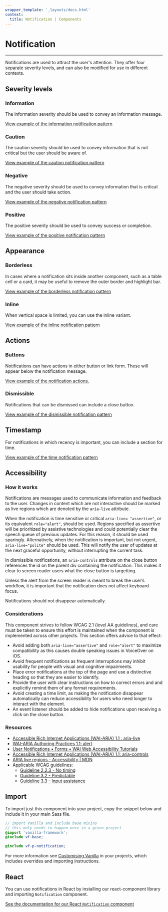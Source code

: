 ```yaml
---
wrapper_template: '_layouts/docs.html'
context:
  title: Notification | Components
---
```


# Notification

<hr>

Notifications are used to attract the user's attention. They offer four separate severity levels, and can also be modified for use in different contexts.

## Severity levels

### Information

The information severity should be used to convey an information message.

<div class="embedded-example"><a href="/docs/examples/patterns/notifications/information/" class="js-example">
View example of the information notification pattern
</a></div>

### Caution

The caution severity should be used to convey information that is not critical but the user should be aware of.

<div class="embedded-example"><a href="/docs/examples/patterns/notifications/caution/" class="js-example">
View example of the caution notification pattern
</a></div>

### Negative

The negative severity should be used to convey information that is critical and the user should take action.

<div class="embedded-example"><a href="/docs/examples/patterns/notifications/negative/" class="js-example">
View example of the negative notification pattern
</a></div>

### Positive

The positive severity should be used to convey success or completion.

<div class="embedded-example"><a href="/docs/examples/patterns/notifications/positive/" class="js-example">
View example of the positive notification pattern
</a></div>

## Appearance

### Borderless

In cases where a notification sits inside another component, such as a table cell or a card, it may be useful to remove the outer border and highlight bar.

<div class="embedded-example"><a href="/docs/examples/patterns/notifications/borderless/" class="js-example">
View example of the borderless notification pattern
</a></div>

### Inline

When vertical space is limited, you can use the inline variant.

<div class="embedded-example"><a href="/docs/examples/patterns/notifications/inline/" class="js-example">
View example of the inline notification pattern
</a></div>

## Actions

### Buttons

Notifications can have actions in either button or link form. These will appear below the notification message.

<div class="embedded-example"><a href="/docs/examples/patterns/notifications/action/" class="js-example">
View example of the notification actions.
</a></div>

### Dismissible

Notifications that can be dismissed can include a close button.

<div class="embedded-example"><a href="/docs/examples/patterns/notifications/dismissible/" class="js-example">
View example of the dismissible notification pattern
</a></div>

## Timestamp

For notifications in which recency is important, you can include a section for time.

<div class="embedded-example"><a href="/docs/examples/patterns/notifications/timestamp/" class="js-example">
View example of the time notification pattern
</a></div>

## Accessibility

### How it works

Notifications are messages used to communicate information and feedback to the user. Changes in content which are not interactive should be marked as live regions which are denoted by the `aria-live` attribute.

When the notification is time sensitive or critical `aria-live= "assertive"`, or its equivalent `role="alert"`, should be used. Regions specified as assertive will be prioritized by assistive technologies and could potentially clear the speech queue of previous updates. For this reason, it should be used sparingly. Alternatively, when the notification is important, but not urgent, `aria-live="polite"` should be used. This will notify the user of updates at the next graceful opportunity, without interrupting the current task.

In dismissible notifications, an `aria-controls` attribute on the close button references the id on the parent div containing the notification. This makes it clear to screen reader users what the close button is targetting.

Unless the alert from the screen reader is meant to break the user’s workflow, it is important that the notification does not affect keyboard focus.

Notifications should not disappear automatically.

### Considerations

This component strives to follow WCAG 2.1 (level AA guidelines), and care must be taken to ensure this effort is maintained when the component is implemented across other projects. This section offers advice to that effect:

- Avoid adding both `aria-live="assertive"` and `role="alert"` to maximize compatibility as this causes double speaking issues in VoiceOver on iOS.
- Avoid frequent notifications as frequent interruptions may inhibit usability for people with visual and cognitive impairments.
- Place error notifications at the top of the page and use a distinctive heading so that they are easier to identify.
- Provide the user with clear instructions on how to correct errors and and explicitly remind them of any format requirements.
- Avoid creating a time limit, as making the notification disappear automatically can reduce accessibility for users who need longer to interact with the element.
- An event listener should be added to hide notifications upon receiving a click on the close button.

### Resources

- [Accessible Rich Internet Applications (WAI-ARIA) 1.1 : aria-live](https://www.w3.org/TR/2017/REC-wai-aria-1.1-20171214/#aria-live)
- [WAI-ARIA Authoring Practices 1.1: alert](https://www.w3.org/TR/wai-aria-practices-1.1/#alert)
- [User Notifications • Forms • WAI Web Accessibility Tutorials](https://www.w3.org/WAI/tutorials/forms/notifications/)
- [Accessible Rich Internet Applications (WAI-ARIA) 1.1: aria-controls](https://www.w3.org/TR/2017/REC-wai-aria-1.1-20171214/#aria-controls)
- [ARIA live regions - Accessibility | MDN](https://developer.mozilla.org/en-US/docs/Web/Accessibility/ARIA/ARIA_Live_Regions)
- Applicable WCAG guidelines:
  - [Guideline 2.2.3 - No timing](https://www.w3.org/WAI/WCAG21/quickref/#no-timing)
  - [Guideline 3.2 - Predictable](https://www.w3.org/WAI/WCAG21/quickref/#predictable)
  - [Guideline 3.3 - Input assistance](https://www.w3.org/WAI/WCAG21/quickref/#input-assistance)

## Import

To import just this component into your project, copy the snippet below and include it in your main Sass file.

```scss
// import Vanilla and include base mixins
// this only needs to happen once in a given project
@import 'vanilla-framework';
@include vf-base;

@include vf-p-notification;
```

For more information see [Customising Vanilla](/docs/customising-vanilla/) in your projects, which includes overrides and importing instructions.

## React

You can use notifications in React by installing our react-component library and importing `Notification` component.

[See the documentation for our React `Notification` component](https://canonical-web-and-design.github.io/react-components/?path=/docs/notification--default-story#notification)
